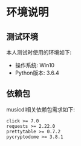 # 环境说明

## 测试环境
本人测试时使用的环境如下:
- 操作系统: Win10
- Python版本: 3.6.4

## 依赖包 
musicdl相关依赖包需求如下:
```
click >= 7.0
requests >= 2.22.0
prettytable >= 0.7.2
pycryptodome >= 3.8.1
```
